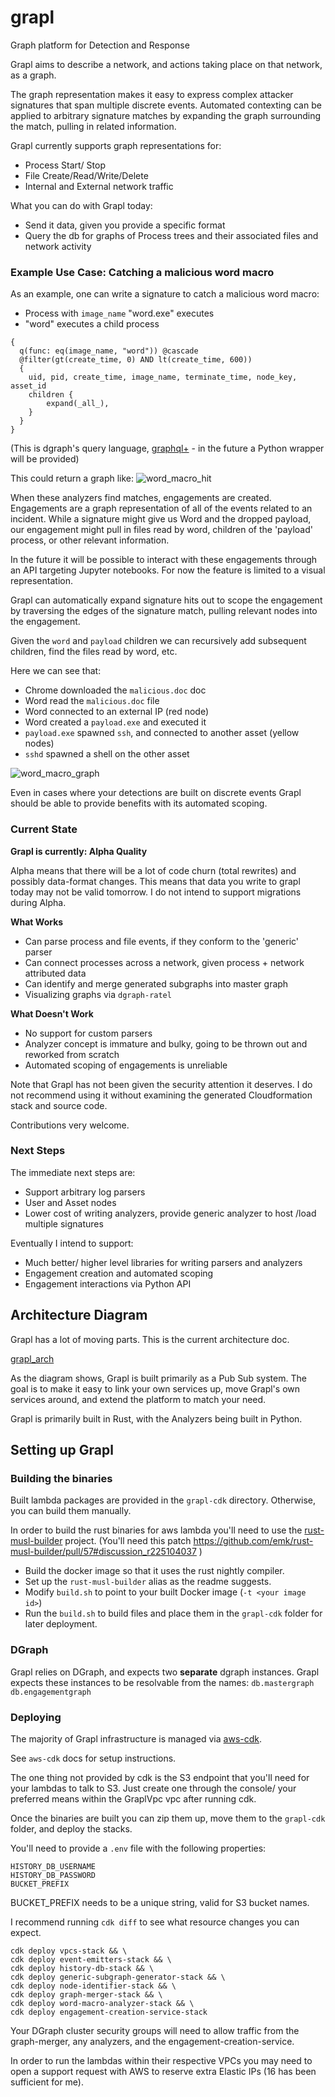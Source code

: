 # grapl
Graph platform for Detection and Response

Grapl aims to describe a network, and actions taking place on that network, as a graph.

The graph representation makes it easy to express complex attacker signatures
that span multiple discrete events. Automated contexting can be applied to
arbitrary signature matches by expanding the graph surrounding the match,
pulling in related information.

Grapl currently supports graph representations for:
* Process Start/ Stop
* File Create/Read/Write/Delete
* Internal and External network traffic

What you can do with Grapl today:
* Send it data, given you provide a specific format
* Query the db for graphs of Process trees and their associated files and network activity


### Example Use Case: Catching a malicious word macro

As an example, one can write a signature to catch a malicious word macro: 
* Process with `image_name` "word.exe" executes
* "word" executes a child process

```
{
  q(func: eq(image_name, "word")) @cascade
  @filter(gt(create_time, 0) AND lt(create_time, 600))
  {
    uid, pid, create_time, image_name, terminate_time, node_key, asset_id
    children {
        expand(_all_),
    }
  }
}
```
(This is dgraph's query language, [graphql+](https://docs.dgraph.io/query-language/) - in the future a Python wrapper will be provided)

This could return a graph like:
![word_macro_hit](https://github.com/insanitybit/grapl/blob/master/images/word_child.png)


When these analyzers find matches, engagements are created. Engagements are a graph
representation of all of the events related to an incident. While a signature
might give us Word and the dropped payload, our engagement might pull in files
read by word, children of the 'payload' process, or other relevant information.

In the future it will be possible to interact with these engagements through
an API targeting Jupyter notebooks. For now the feature is limited to a visual
representation.

Grapl can automatically expand signature hits out to scope the engagement by
traversing the edges of the signature match, pulling relevant nodes into the
engagement.

Given the `word` and `payload` children we can recursively
add subsequent children, find the files read by word, etc.

Here we can see that:
* Chrome downloaded the `malicious.doc` doc
* Word read the `malicious.doc` file
* Word connected to an external IP (red node)
* Word created a `payload.exe` and executed it
* `payload.exe` spawned `ssh`, and connected to another asset (yellow nodes)
* `sshd` spawned a shell on the other asset

![word_macro_graph](https://github.com/insanitybit/grapl/blob/master/images/word_macro_graph.png)

Even in cases where your detections are built on discrete events Grapl should
be able to provide benefits with its automated scoping.


### Current State

**Grapl is currently: Alpha Quality**

Alpha means that there will be a lot of code churn (total rewrites) and possibly
data-format changes. This means that data you write to grapl today may not be
valid tomorrow. I do not intend to support migrations during Alpha.

**What Works**
* Can parse process and file events, if they conform to the 'generic' parser
* Can connect processes across a network, given process + network attributed data
* Can identify and merge generated subgraphs into master graph
* Visualizing graphs via `dgraph-ratel`


**What Doesn't Work**
* No support for custom parsers
* Analyzer concept is immature and bulky, going to be thrown out and reworked from scratch
* Automated scoping of engagements is unreliable

Note that Grapl has not been given the security attention it deserves. I do not recommend
using it without examining the generated Cloudformation stack and source code.

Contributions very welcome.


### Next Steps

The immediate next steps are:
* Support arbitrary log parsers
* User and Asset nodes
* Lower cost of writing analyzers, provide generic analyzer to host /load multiple signatures

Eventually I intend to support:
* Much better/ higher level libraries for writing parsers and analyzers
* Engagement creation and automated scoping
* Engagement interactions via Python API


## Architecture Diagram

Grapl has a lot of moving parts. This is the current architecture doc.

[grapl_arch](https://github.com/insanitybit/grapl/blob/master/images/grapl_arch.png)

As the diagram shows, Grapl is built primarily as a Pub Sub system. The goal is to make it easy to link
your own services up, move Grapl's own services around, and extend the platform to match your need.

Grapl is primarily built in Rust, with the Analyzers being built in Python.

## Setting up Grapl

### Building the binaries

Built lambda packages are provided in the `grapl-cdk` directory. Otherwise, you can build them manually.

In order to build the rust binaries for aws lambda you'll need to use the
[rust-musl-builder](https://github.com/emk/rust-musl-builder/) project.
(You'll need this patch https://github.com/emk/rust-musl-builder/pull/57#discussion_r225104037 )

* Build the docker image so that it uses the rust nightly compiler.
* Set up the `rust-musl-builder` alias as the readme suggests.
* Modify `build.sh` to point to your built Docker image (`-t <your image id>`)
* Run the `build.sh` to build files and place them in the `grapl-cdk` folder for later deployment. 

### DGraph

Grapl relies on DGraph, and expects two **separate** dgraph instances. Grapl expects these
instances to be resolvable from the names:
`db.mastergraph`
`db.engagementgraph`


### Deploying

The majority of Grapl infrastructure is managed via [aws-cdk](https://gitter.im/awslabs/aws-cdk).

See `aws-cdk` docs for setup instructions.

The one thing not provided by cdk is the S3 endpoint that you'll need for your lambdas to talk to
S3. Just create one through the console/ your preferred means within the  GraplVpc vpc after running cdk.


Once the binaries are built you can zip them up, move them to the `grapl-cdk` folder, and deploy the stacks.

You'll need to provide a `.env` file with the following properties:
```
HISTORY_DB_USERNAME
HISTORY_DB_PASSWORD
BUCKET_PREFIX
```
BUCKET_PREFIX needs to be a unique string, valid for S3 bucket names.

I recommend running `cdk diff` to see what resource changes you can expect.

```
cdk deploy vpcs-stack && \
cdk deploy event-emitters-stack && \
cdk deploy history-db-stack && \
cdk deploy generic-subgraph-generator-stack && \
cdk deploy node-identifier-stack && \
cdk deploy graph-merger-stack && \
cdk deploy word-macro-analyzer-stack && \
cdk deploy engagement-creation-service-stack
```
Your DGraph cluster security groups will need to allow traffic from the graph-merger, any analyzers,
and the engagement-creation-service.

In order to run the lambdas within their respective VPCs you may need to open a support request
with AWS to reserve extra Elastic IPs (16 has been sufficient for me).
 
